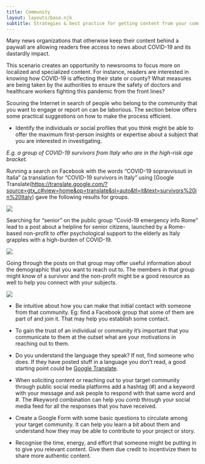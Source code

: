 ```yaml
---
title: Community
layout: layouts/base.njk
subtitle: Strategies & best practice for getting content from your community
---
```


Many news organizations that otherwise keep their content behind a paywall are allowing readers free access to news about COVID-19 and its dastardly impact. 

This scenario creates an opportunity to newsrooms to focus more on localized and specialized content. For instance, readers are interested in knowing how COVID-19 is affecting their state or county? What measures are being taken by the authorities to ensure the safety of doctors and healthcare workers fighting this pandemic from the front lines? 

Scouring the Internet in search of people who belong to the community that you want to engage or report on can be laborious. The section below offers some practical suggestions on how to make the process efficient.   


* Identify the individuals or social profiles that you think might be able to offer the maximum first-person insights or expertise about a subject that you are interested in investigating. 

*E.g. a group of COVID-19 survivors from Italy who are in the high-risk age bracket.*

Running a search on Facebook with the words “COVID-19 sopravvissuti in Italia” (a translation for “COVID-19 survivors in Italy” using [Google Translate(https://translate.google.com/?source=gtx_c#view=home&op=translate&sl=auto&tl=it&text=survivors%20in%20Italy) gave the following results for groups.  

<img src="/images/communityengagement.png" class="center, responsive">

Searching for “senior” on the public group “Covid-19 emergency info Rome” lead to a post about a helpline for senior citizens, launched by a Rome-based non-profit to offer psychological support to the elderly as Italy grapples with a high-burden of COVID-19. 

<img src="/images/communityengagement1.png" class="center, responsive">

Going through the posts on that group may offer useful information about the demographic that you want to reach out to. The members in that group might know of a survivor and the non-profit might be a good resource as well to help you connect with your subjects.  

<img src="/images/communityengagement2.png" class="center, responsive">

* Be intuitive about how you can make that initial contact with someone from that community. Eg: find a Facebook group that some of them are part of and join it. That may help you establish some contact.  

* To gain the trust of an individual or community it’s important that you communicate to them at the outset what are your motivations in reaching out to them.     

* Do you understand the language they speak? If not, find someone who does. If they have posted stuff in a language you don’t read, a good starting point could be [Google Translate](https://translate.google.com).  

* When soliciting content or reaching out to your target community through public social media platforms add a hashtag (#) and a keyword with your message and ask people to respond with that same word and #. The #keyword combination can help you comb through your social media feed for all the responses that you have received.  

* Create a Google Form with some basic questions to circulate among your target community. It can help you learn a bit about them and understand how they may be able to contribute to your project or story.

* Recognise the time, energy, and effort that someone might be putting in to give you relevant content. Give them due credit to incentivize them to share more authentic content. 

